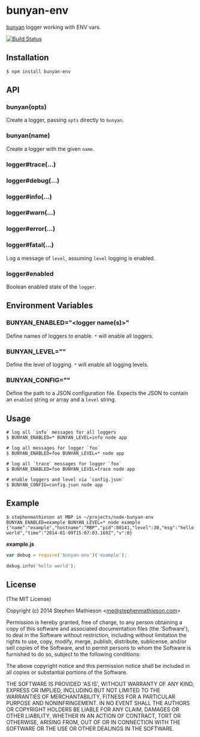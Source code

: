 
# bunyan-env

  [bunyan](https://github.com/trentm/node-bunyan) logger working with ENV vars.

[![Build Status](https://travis-ci.org/stephenmathieson/node-bunyan-env.png?branch=master)](https://travis-ci.org/stephenmathieson/node-bunyan-env)

## Installation

    $ npm install bunyan-env

## API

### bunyan(opts)

  Create a logger, passing `opts` directly to `bunyan`.

### bunyan(name)

  Create a logger with the given `name`.

### logger#trace(...)
### logger#debug(...)
### logger#info(...)
### logger#warn(...)
### logger#error(...)
### logger#fatal(...)

  Log a message of `level`, assuming `level` logging is enabled.

### logger#enabled

  Boolean enabled state of the `logger`.

## Environment Variables

### BUNYAN_ENABLED="<logger name(s)>"

  Define names of loggers to enable.  `*` will enable all loggers.

### BUNYAN_LEVEL="<log level>"

  Define the level of logging.  `*` will enable all logging levels.

### BUNYAN_CONFIG="<path>"

  Define the path to a JSON configuration file.  Expects the JSON to contain an `enabled` string or array and a `level` string.

## Usage

```
# log all `info` messages for all loggers
$ BUNYAN_ENABLED=* BUNYAN_LEVEL=info node app

# log all messages for logger `foo`
$ BUNYAN_ENABLED=foo BUNYAN_LEVEL=* node app

# log all `trace` messages for logger `foo`
$ BUNYAN_ENABLED=foo BUNYAN_LEVEL=trace node app

# enable loggers and level via `config.json`
$ BUNYAN_CONFIG=config.json node app
```

## Example

```
$ stephenmathieson at MBP in ~/projects/node-bunyan-env
BUNYAN_ENABLED=example BUNYAN_LEVEL=* node example
{"name":"example","hostname":"MBP","pid":80141,"level":30,"msg":"hello world","time":"2014-01-09T15:07:03.169Z","v":0}
```

**example.js**

```js
var debug = require('bunyan-env')('example');

debug.info('hello world');
```

## License 

(The MIT License)

Copyright (c) 2014 Stephen Mathieson &lt;me@stephenmathieson.com&gt;

Permission is hereby granted, free of charge, to any person obtaining
a copy of this software and associated documentation files (the
'Software'), to deal in the Software without restriction, including
without limitation the rights to use, copy, modify, merge, publish,
distribute, sublicense, and/or sell copies of the Software, and to
permit persons to whom the Software is furnished to do so, subject to
the following conditions:

The above copyright notice and this permission notice shall be
included in all copies or substantial portions of the Software.

THE SOFTWARE IS PROVIDED 'AS IS', WITHOUT WARRANTY OF ANY KIND,
EXPRESS OR IMPLIED, INCLUDING BUT NOT LIMITED TO THE WARRANTIES OF
MERCHANTABILITY, FITNESS FOR A PARTICULAR PURPOSE AND NONINFRINGEMENT.
IN NO EVENT SHALL THE AUTHORS OR COPYRIGHT HOLDERS BE LIABLE FOR ANY
CLAIM, DAMAGES OR OTHER LIABILITY, WHETHER IN AN ACTION OF CONTRACT,
TORT OR OTHERWISE, ARISING FROM, OUT OF OR IN CONNECTION WITH THE
SOFTWARE OR THE USE OR OTHER DEALINGS IN THE SOFTWARE.
